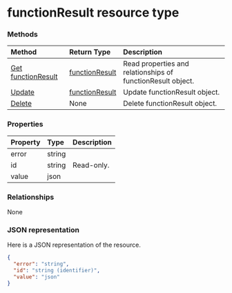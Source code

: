 # functionResult resource type




### Methods

| Method		   | Return Type	|Description|
|:---------------|:--------|:----------|
|[Get functionResult](../api/functionresult_get.md) | [functionResult](functionresult.md) |Read properties and relationships of functionResult object.|
|[Update](../api/functionresult_update.md) | [functionResult](functionresult.md)	|Update functionResult object. |
|[Delete](../api/functionresult_delete.md) | None |Delete functionResult object. |

### Properties
| Property	   | Type	|Description|
|:---------------|:--------|:----------|
|error|string||
|id|string| Read-only.|
|value|json||

### Relationships
None


### JSON representation

Here is a JSON representation of the resource.

<!-- {
  "blockType": "resource",
  "optionalProperties": [

  ],
  "@odata.type": "microsoft.graph.functionResult"
}-->

```json
{
  "error": "string",
  "id": "string (identifier)",
  "value": "json"
}

```

<!-- uuid: 8fcb5dbc-d5aa-4681-8e31-b001d5168d79
2015-10-25 14:57:30 UTC -->
<!-- {
  "type": "#page.annotation",
  "description": "functionResult resource",
  "keywords": "",
  "section": "documentation",
  "tocPath": ""
}-->
